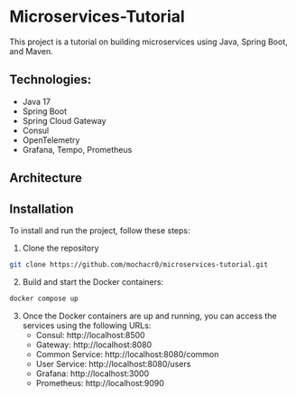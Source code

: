 # Microservices-Tutorial
This project is a tutorial on building microservices using Java, Spring Boot, and Maven.

## Technologies:

- Java 17
- Spring Boot
- Spring Cloud Gateway
- Consul
- OpenTelemetry
- Grafana, Tempo, Prometheus

## Architecture


## Installation
To install and run the project, follow these steps:
1. Clone the repository
```bash
git clone https://github.com/mochacr0/microservices-tutorial.git
```
2. Build and start the Docker containers:
```bash
docker compose up
```
3. Once the Docker containers are up and running, you can access the services using the following URLs:
   - Consul: http://localhost:8500
   - Gateway: http://localhost:8080
   - Common Service: http://localhost:8080/common
   - User Service: http://localhost:8080/users
   - Grafana: http://localhost:3000
   - Prometheus: http://localhost:9090